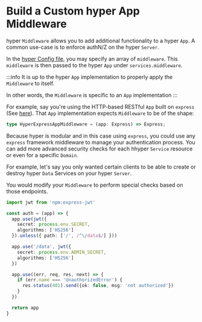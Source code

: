 # Build a Custom hyper App Middleware

hyper `Middleware` allows you to add additional functionality to a hyper `App`. A common use-case is to enforce authN/Z on the hyper `Server`.

In the [hyper Config file](/docs/host/hyper-config), you may specify an array of `middleware`. This `middleware` is then passed to the hyper `App` under `services.middleware`.

:::info
It is up to the hyper `App` implementation to properly apply the `Middleware` to itself.

In other words, the `Middleware` is specific to an `App` implementation
:::

For example, say you're using the HTTP-based RESTful `App` built on `express` (See [here](/docs/api-reference/rest/index)). That `App` implementation expects `Middleware` to be of the shape:

```ts
type HyperExpressAppMiddleware = (app: Express) => Express;
```

Because hyper is modular and in this case using `express`, you could use any `express` framework middleware to manage your authentication process. You can add more advanced security checks for each hhyper `Service` resource or even for a specific `Domain`.

For example, let's say you only wanted certain clients to be able to create or destroy hyper `Data` Services on your hyper `Server`.

You would modify your `Middleware` to perform special checks based on those endpoints.

```ts
import jwt from 'npm:express-jwt'

const auth = (app) => {
  app.use(jwt({
    secret: process.env.SECRET,
    algorithms: ['HS256']
  }).unless({ path: ['/', /^\/data$/] }))

  app.use('/data', jwt({
    secret: process.env.ADMIN_SECRET,
    algorithms: ['HS256']
  })

  app.use((err, req, res, next) => {
    if (err.name === 'UnauthorizedError') {
      res.status(401).send({ok: false, msg: 'not authorized'})
    }
  })

  return app
}
```
